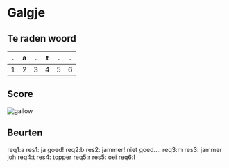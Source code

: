# Galgje

## Te raden woord

|.|a|.|t|.|.|
|-|-|-|-|-|-|
|1|2|3|4|5|6|

## Score
![gallow](./images/4.png)

## Beurten
req1:a
res1: ja goed!
req2:b
res2: jammer! niet goed....
req3:m
res3: jammer joh
req4:t
res4: topper
req5:r
res5: oei
req6:l
